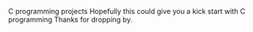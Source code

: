 C programming projects
Hopefully this could give you a kick start with C programming 
Thanks for dropping by.
